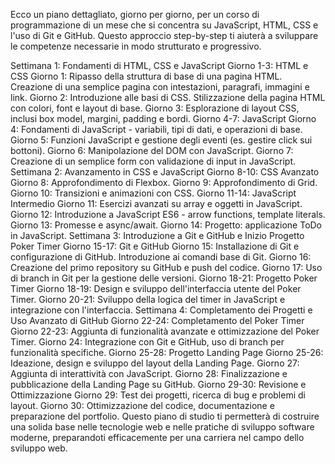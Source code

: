Ecco un piano dettagliato, giorno per giorno, per un corso di programmazione di un mese che si concentra su JavaScript, HTML, CSS e l'uso di Git e GitHub. Questo approccio step-by-step ti aiuterà a sviluppare le competenze necessarie in modo strutturato e progressivo.

Settimana 1: Fondamenti di HTML, CSS e JavaScript
Giorno 1-3: HTML e CSS
Giorno 1: Ripasso della struttura di base di una pagina HTML. Creazione di una semplice pagina con intestazioni, paragrafi, immagini e link.
Giorno 2: Introduzione alle basi di CSS. Stilizzazione della pagina HTML con colori, font e layout di base.
Giorno 3: Esplorazione di layout CSS, inclusi box model, margini, padding e bordi.
Giorno 4-7: JavaScript
Giorno 4: Fondamenti di JavaScript - variabili, tipi di dati, e operazioni di base.
Giorno 5: Funzioni JavaScript e gestione degli eventi (es. gestire click sui bottoni).
Giorno 6: Manipolazione del DOM con JavaScript.
Giorno 7: Creazione di un semplice form con validazione di input in JavaScript.
Settimana 2: Avanzamento in CSS e JavaScript
Giorno 8-10: CSS Avanzato
Giorno 8: Approfondimento di Flexbox.
Giorno 9: Approfondimento di Grid.
Giorno 10: Transizioni e animazioni con CSS.
Giorno 11-14: JavaScript Intermedio
Giorno 11: Esercizi avanzati su array e oggetti in JavaScript.
Giorno 12: Introduzione a JavaScript ES6 - arrow functions, template literals.
Giorno 13: Promesse e async/await.
Giorno 14: Progetto: applicazione ToDo in JavaScript.
Settimana 3: Introduzione a Git e GitHub e Inizio Progetto Poker Timer
Giorno 15-17: Git e GitHub
Giorno 15: Installazione di Git e configurazione di GitHub. Introduzione ai comandi base di Git.
Giorno 16: Creazione del primo repository su GitHub e push del codice.
Giorno 17: Uso di branch in Git per la gestione delle versioni.
Giorno 18-21: Progetto Poker Timer
Giorno 18-19: Design e sviluppo dell'interfaccia utente del Poker Timer.
Giorno 20-21: Sviluppo della logica del timer in JavaScript e integrazione con l'interfaccia.
Settimana 4: Completamento dei Progetti e Uso Avanzato di GitHub
Giorno 22-24: Completamento del Poker Timer
Giorno 22-23: Aggiunta di funzionalità avanzate e ottimizzazione del Poker Timer.
Giorno 24: Integrazione con Git e GitHub, uso di branch per funzionalità specifiche.
Giorno 25-28: Progetto Landing Page
Giorno 25-26: Ideazione, design e sviluppo del layout della Landing Page.
Giorno 27: Aggiunta di interattività con JavaScript.
Giorno 28: Finalizzazione e pubblicazione della Landing Page su GitHub.
Giorno 29-30: Revisione e Ottimizzazione
Giorno 29: Test dei progetti, ricerca di bug e problemi di layout.
Giorno 30: Ottimizzazione del codice, documentazione e preparazione del portfolio.
Questo piano di studio ti permetterà di costruire una solida base nelle tecnologie web e nelle pratiche di sviluppo software moderne, preparandoti efficacemente per una carriera nel campo dello sviluppo web.
